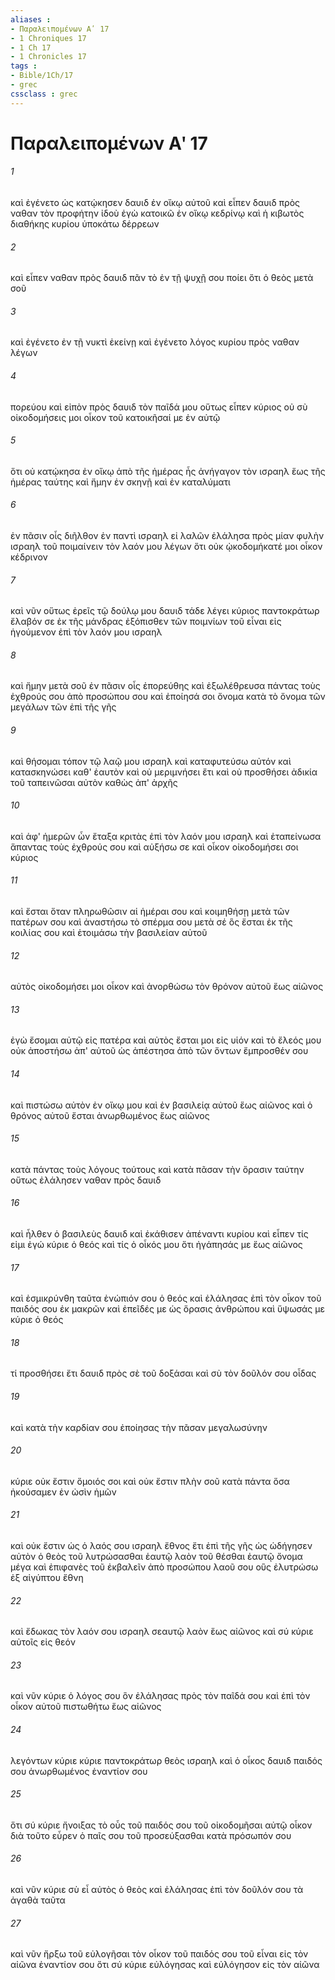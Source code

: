 ```yaml
---
aliases : 
- Παραλειπομένων Αʹ 17
- 1 Chroniques 17
- 1 Ch 17
- 1 Chronicles 17
tags : 
- Bible/1Ch/17
- grec
cssclass : grec
---
```


# Παραλειπομένων Αʹ 17

###### 1
καὶ ἐγένετο ὡς κατῴκησεν δαυιδ ἐν οἴκῳ αὐτοῦ καὶ εἶπεν δαυιδ πρὸς ναθαν τὸν προφήτην ἰδοὺ ἐγὼ κατοικῶ ἐν οἴκῳ κεδρίνῳ καὶ ἡ κιβωτὸς διαθήκης κυρίου ὑποκάτω δέρρεων
###### 2
καὶ εἶπεν ναθαν πρὸς δαυιδ πᾶν τὸ ἐν τῇ ψυχῇ σου ποίει ὅτι ὁ θεὸς μετὰ σοῦ
###### 3
καὶ ἐγένετο ἐν τῇ νυκτὶ ἐκείνῃ καὶ ἐγένετο λόγος κυρίου πρὸς ναθαν λέγων
###### 4
πορεύου καὶ εἰπὸν πρὸς δαυιδ τὸν παῖδά μου οὕτως εἶπεν κύριος οὐ σὺ οἰκοδομήσεις μοι οἶκον τοῦ κατοικῆσαί με ἐν αὐτῷ
###### 5
ὅτι οὐ κατῴκησα ἐν οἴκῳ ἀπὸ τῆς ἡμέρας ἧς ἀνήγαγον τὸν ισραηλ ἕως τῆς ἡμέρας ταύτης καὶ ἤμην ἐν σκηνῇ καὶ ἐν καταλύματι
###### 6
ἐν πᾶσιν οἷς διῆλθον ἐν παντὶ ισραηλ εἰ λαλῶν ἐλάλησα πρὸς μίαν φυλὴν ισραηλ τοῦ ποιμαίνειν τὸν λαόν μου λέγων ὅτι οὐκ ᾠκοδομήκατέ μοι οἶκον κέδρινον
###### 7
καὶ νῦν οὕτως ἐρεῖς τῷ δούλῳ μου δαυιδ τάδε λέγει κύριος παντοκράτωρ ἔλαβόν σε ἐκ τῆς μάνδρας ἐξόπισθεν τῶν ποιμνίων τοῦ εἶναι εἰς ἡγούμενον ἐπὶ τὸν λαόν μου ισραηλ
###### 8
καὶ ἤμην μετὰ σοῦ ἐν πᾶσιν οἷς ἐπορεύθης καὶ ἐξωλέθρευσα πάντας τοὺς ἐχθρούς σου ἀπὸ προσώπου σου καὶ ἐποίησά σοι ὄνομα κατὰ τὸ ὄνομα τῶν μεγάλων τῶν ἐπὶ τῆς γῆς
###### 9
καὶ θήσομαι τόπον τῷ λαῷ μου ισραηλ καὶ καταφυτεύσω αὐτόν καὶ κατασκηνώσει καθ' ἑαυτὸν καὶ οὐ μεριμνήσει ἔτι καὶ οὐ προσθήσει ἀδικία τοῦ ταπεινῶσαι αὐτὸν καθὼς ἀπ' ἀρχῆς
###### 10
καὶ ἀφ' ἡμερῶν ὧν ἔταξα κριτὰς ἐπὶ τὸν λαόν μου ισραηλ καὶ ἐταπείνωσα ἅπαντας τοὺς ἐχθρούς σου καὶ αὐξήσω σε καὶ οἶκον οἰκοδομήσει σοι κύριος
###### 11
καὶ ἔσται ὅταν πληρωθῶσιν αἱ ἡμέραι σου καὶ κοιμηθήσῃ μετὰ τῶν πατέρων σου καὶ ἀναστήσω τὸ σπέρμα σου μετὰ σέ ὃς ἔσται ἐκ τῆς κοιλίας σου καὶ ἑτοιμάσω τὴν βασιλείαν αὐτοῦ
###### 12
αὐτὸς οἰκοδομήσει μοι οἶκον καὶ ἀνορθώσω τὸν θρόνον αὐτοῦ ἕως αἰῶνος
###### 13
ἐγὼ ἔσομαι αὐτῷ εἰς πατέρα καὶ αὐτὸς ἔσται μοι εἰς υἱόν καὶ τὸ ἔλεός μου οὐκ ἀποστήσω ἀπ' αὐτοῦ ὡς ἀπέστησα ἀπὸ τῶν ὄντων ἔμπροσθέν σου
###### 14
καὶ πιστώσω αὐτὸν ἐν οἴκῳ μου καὶ ἐν βασιλείᾳ αὐτοῦ ἕως αἰῶνος καὶ ὁ θρόνος αὐτοῦ ἔσται ἀνωρθωμένος ἕως αἰῶνος
###### 15
κατὰ πάντας τοὺς λόγους τούτους καὶ κατὰ πᾶσαν τὴν ὅρασιν ταύτην οὕτως ἐλάλησεν ναθαν πρὸς δαυιδ
###### 16
καὶ ἦλθεν ὁ βασιλεὺς δαυιδ καὶ ἐκάθισεν ἀπέναντι κυρίου καὶ εἶπεν τίς εἰμι ἐγώ κύριε ὁ θεός καὶ τίς ὁ οἶκός μου ὅτι ἠγάπησάς με ἕως αἰῶνος
###### 17
καὶ ἐσμικρύνθη ταῦτα ἐνώπιόν σου ὁ θεός καὶ ἐλάλησας ἐπὶ τὸν οἶκον τοῦ παιδός σου ἐκ μακρῶν καὶ ἐπεῖδές με ὡς ὅρασις ἀνθρώπου καὶ ὕψωσάς με κύριε ὁ θεός
###### 18
τί προσθήσει ἔτι δαυιδ πρὸς σὲ τοῦ δοξάσαι καὶ σὺ τὸν δοῦλόν σου οἶδας
###### 19
καὶ κατὰ τὴν καρδίαν σου ἐποίησας τὴν πᾶσαν μεγαλωσύνην
###### 20
κύριε οὐκ ἔστιν ὅμοιός σοι καὶ οὐκ ἔστιν πλὴν σοῦ κατὰ πάντα ὅσα ἠκούσαμεν ἐν ὠσὶν ἡμῶν
###### 21
καὶ οὐκ ἔστιν ὡς ὁ λαός σου ισραηλ ἔθνος ἔτι ἐπὶ τῆς γῆς ὡς ὡδήγησεν αὐτὸν ὁ θεὸς τοῦ λυτρώσασθαι ἑαυτῷ λαὸν τοῦ θέσθαι ἑαυτῷ ὄνομα μέγα καὶ ἐπιφανὲς τοῦ ἐκβαλεῖν ἀπὸ προσώπου λαοῦ σου οὓς ἐλυτρώσω ἐξ αἰγύπτου ἔθνη
###### 22
καὶ ἔδωκας τὸν λαόν σου ισραηλ σεαυτῷ λαὸν ἕως αἰῶνος καὶ σύ κύριε αὐτοῖς εἰς θεόν
###### 23
καὶ νῦν κύριε ὁ λόγος σου ὃν ἐλάλησας πρὸς τὸν παῖδά σου καὶ ἐπὶ τὸν οἶκον αὐτοῦ πιστωθήτω ἕως αἰῶνος
###### 24
λεγόντων κύριε κύριε παντοκράτωρ θεὸς ισραηλ καὶ ὁ οἶκος δαυιδ παιδός σου ἀνωρθωμένος ἐναντίον σου
###### 25
ὅτι σύ κύριε ἤνοιξας τὸ οὖς τοῦ παιδός σου τοῦ οἰκοδομῆσαι αὐτῷ οἶκον διὰ τοῦτο εὗρεν ὁ παῖς σου τοῦ προσεύξασθαι κατὰ πρόσωπόν σου
###### 26
καὶ νῦν κύριε σὺ εἶ αὐτὸς ὁ θεὸς καὶ ἐλάλησας ἐπὶ τὸν δοῦλόν σου τὰ ἀγαθὰ ταῦτα
###### 27
καὶ νῦν ἤρξω τοῦ εὐλογῆσαι τὸν οἶκον τοῦ παιδός σου τοῦ εἶναι εἰς τὸν αἰῶνα ἐναντίον σου ὅτι σύ κύριε εὐλόγησας καὶ εὐλόγησον εἰς τὸν αἰῶνα
